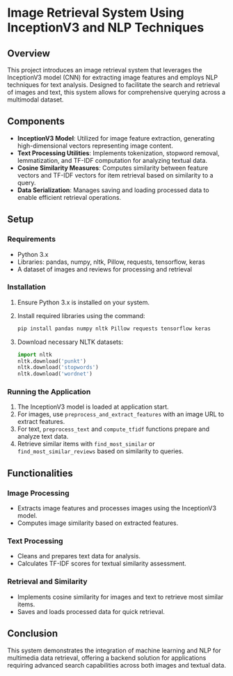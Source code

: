 # Image Retrieval System Using InceptionV3 and NLP Techniques

## Overview

This project introduces an image retrieval system that leverages the InceptionV3 model (CNN) for extracting image features and employs NLP techniques for text analysis. Designed to facilitate the search and retrieval of images and text, this system allows for comprehensive querying across a multimodal dataset.

## Components

- **InceptionV3 Model**: Utilized for image feature extraction, generating high-dimensional vectors representing image content.
- **Text Processing Utilities**: Implements tokenization, stopword removal, lemmatization, and TF-IDF computation for analyzing textual data.
- **Cosine Similarity Measures**: Computes similarity between feature vectors and TF-IDF vectors for item retrieval based on similarity to a query.
- **Data Serialization**: Manages saving and loading processed data to enable efficient retrieval operations.

## Setup

### Requirements

- Python 3.x
- Libraries: pandas, numpy, nltk, Pillow, requests, tensorflow, keras
- A dataset of images and reviews for processing and retrieval

### Installation

1. Ensure Python 3.x is installed on your system.
2. Install required libraries using the command:

    ```bash
    pip install pandas numpy nltk Pillow requests tensorflow keras
    ```

3. Download necessary NLTK datasets:

    ```python
    import nltk
    nltk.download('punkt')
    nltk.download('stopwords')
    nltk.download('wordnet')
    ```

### Running the Application

1. The InceptionV3 model is loaded at application start.
2. For images, use `preprocess_and_extract_features` with an image URL to extract features.
3. For text, `preprocess_text` and `compute_tfidf` functions prepare and analyze text data.
4. Retrieve similar items with `find_most_similar` or `find_most_similar_reviews` based on similarity to queries.

## Functionalities

### Image Processing

- Extracts image features and processes images using the InceptionV3 model.
- Computes image similarity based on extracted features.

### Text Processing

- Cleans and prepares text data for analysis.
- Calculates TF-IDF scores for textual similarity assessment.

### Retrieval and Similarity

- Implements cosine similarity for images and text to retrieve most similar items.
- Saves and loads processed data for quick retrieval.

## Conclusion

This system demonstrates the integration of machine learning and NLP for multimedia data retrieval, offering a backend solution for applications requiring advanced search capabilities across both images and textual data.
